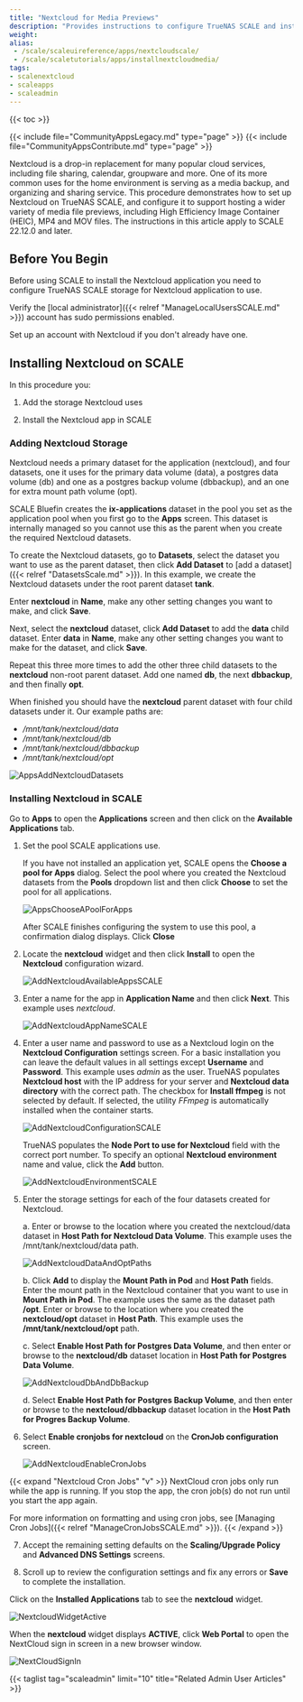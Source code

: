 ```yaml
---
title: "Nextcloud for Media Previews"
description: "Provides instructions to configure TrueNAS SCALE and install Nextcloud to support hosting a wider variety of media file previews such as HEIC, Mp4 and MOV files."
weight:
alias:
 - /scale/scaleuireference/apps/nextcloudscale/
 - /scale/scaletutorials/apps/installnextcloudmedia/
tags:
- scalenextcloud
- scaleapps
- scaleadmin
---
```


{{< toc >}}

{{< include file="CommunityAppsLegacy.md" type="page" >}}
{{< include file="CommunityAppsContribute.md" type="page" >}}

Nextcloud is a drop-in replacement for many popular cloud services, including file sharing, calendar, groupware and more.
One of its more common uses for the home environment is serving as a media backup, and organizing and sharing service.
This procedure demonstrates how to set up Nextcloud on TrueNAS SCALE, and configure it to support hosting a wider variety of media file previews, including High Efficiency Image Container (HEIC), MP4 and MOV files.
The instructions in this article apply to SCALE 22.12.0 and later.

## Before You Begin

Before using SCALE to install the Nextcloud application you need to configure TrueNAS SCALE storage for Nextcloud application to use.

Verify the [local administrator]({{< relref "ManageLocalUsersSCALE.md" >}}) account has sudo permissions enabled.

Set up an account with Nextcloud if you don't already have one.

## Installing Nextcloud on SCALE

In this procedure you:

1. Add the storage Nextcloud uses

2. Install the Nextcloud app in SCALE

### Adding Nextcloud Storage

Nextcloud needs a primary dataset for the application (nextcloud), and four datasets, one it uses for the primary data volume (data), a postgres data volume (db) and one as a postgres backup volume (dbbackup), and an one for extra mount path volume (opt).

SCALE Bluefin creates the **ix-applications** dataset in the pool you set as the application pool when you first go to the **Apps** screen. This dataset is internally managed so you cannot use this as the parent when you create the required Nextcloud datasets.

To create the Nextcloud datasets, go to **Datasets**, select the dataset you want to use as the parent dataset, then click **Add Dataset** to [add a dataset]({{< relref "DatasetsScale.md" >}}). In this example, we create the Nextcloud datasets under the root parent dataset **tank**.

Enter **nextcloud** in **Name**, make any other setting changes you want to make, and click **Save**.

Next, select the **nextcloud** dataset, click **Add Dataset** to add the **data** child dataset.
Enter **data** in **Name**, make any other setting changes you want to make for the dataset, and click **Save**.

Repeat this three more times to add the other three child datasets to the **nextcloud** non-root parent dataset.
Add one named **db**, the next **dbbackup**, and then finally **opt**.

When finished you should have the **nextcloud** parent dataset with four child datasets under it. Our example paths are:
* */mnt/tank/nextcloud/data*
* */mnt/tank/nextcloud/db*
* */mnt/tank/nextcloud/dbbackup*
* */mnt/tank/nextcloud/opt*

![AppsAddNextcloudDatasets](/images/SCALE/22.12/AppsAddNextcloudDatasets.png "Add Nextcloud Storage")

### Installing Nextcloud in SCALE

Go to **Apps** to open the **Applications** screen and then click on the **Available Applications** tab.

1. Set the pool SCALE applications use.

   If you have not installed an application yet, SCALE opens the **Choose a pool for Apps** dialog. Select the pool where you created the Nextcloud datasets from the **Pools** dropdown list and then click **Choose** to set the pool for all applications.

   ![AppsChooseAPoolForApps](/images/SCALE/22.02/AppsChooseAPoolForApps.png "Choose a Pool for Apps")

   After SCALE finishes configuring the system to use this pool, a confirmation dialog displays. Click **Close**

2. Locate the **nextcloud** widget and then click **Install** to open the **Nextcloud** configuration wizard.

   ![AddNextcloudAvailableAppsSCALE](/images/SCALE/22.12/AddNextcloudAvailableAppsSCALE.png "Available Applications")

3. Enter a name for the app in **Application Name** and then click **Next**. This example uses *nextcloud*.

   ![AddNextcloudAppNameSCALE](/images/SCALE/22.12/AddNextcloudAppNameSCALE.png "Add Nextcloud Application Name")

4. Enter a user name and password to use as a Nextcloud login on the **Nextcloud Configuration** settings screen.
   For a basic installation you can leave the default values in all settings except **Username** and **Password**. This example uses *admin* as the user.
   TrueNAS populates **Nextcloud host** with the IP address for your server and **Nextcloud data directory** with the correct path. The checkbox for **Install ffmpeg** is not selected by default. If selected, the utility *FFmpeg* is automatically installed when the container starts.

   ![AddNextcloudConfigurationSCALE](/images/SCALE/22.12/AddNextcloudConfigurationSCALE.png "Add Nextcloud User Name and Password")

    TrueNAS populates the **Node Port to use for Nextcloud** field with the correct port number. To specify an optional **Nextcloud environment** name and value, click the **Add** button.

   ![AddNextcloudEnvironmentSCALE](/images/SCALE/22.12/AddNextcloudEnvironmentSCALE.png "Add Nextcloud Environment")

5. Enter the storage settings for each of the four datasets created for Nextcloud.

   a. Enter or browse to the location where you created the nextcloud/data dataset in **Host Path for Nextcloud Data Volume**. This example uses the /mnt/tank/nextcloud/data path.

      ![AddNextcloudDataAndOptPaths](/images/SCALE/22.12/AddNextcloudDataAndOptPaths.png "Add Nextcloud Data and Opt Paths")

   b. Click **Add** to display the **Mount Path in Pod** and **Host Path** fields.
      Enter the mount path in the Nextcloud container that you want to use in **Mount Path in Pod**. The example uses the same as the dataset path **/opt**.
      Enter or browse to the location where you created the **nextcloud/opt** dataset in **Host Path**. This example uses the **/mnt/tank/nextcloud/opt** path.

   c. Select **Enable Host Path for Postgres Data Volume**, and then enter or browse to the **nextcloud/db** dataset location in **Host Path for Postgres Data Volume**.

      ![AddNextcloudDbAndDbBackup](/images/SCALE/22.12/AddNextcloudDbAndDbBackup.png "Add Nextcloud DB and DBbackup Paths")

   d. Select **Enable Host Path for Postgres Backup Volume**, and then enter or browse to the **nextcloud/dbbackup** dataset location in the **Host Path for Progres Backup Volume**.

6. Select **Enable cronjobs for nextcloud** on the **CronJob configuration** screen.

   ![AddNextcloudEnableCronJobs](/images/SCALE/22.12/AddNextcloudEnableCronJobs.png "Nextcloud Enable CronJobs")

{{< expand "Nextcloud Cron Jobs" "v" >}}
NextCloud cron jobs only run while the app is running. If you stop the app, the cron job(s) do not run until you start the app again.

For more information on formatting and using cron jobs, see [Managing Cron Jobs]({{< relref "ManageCronJobsSCALE.md" >}}).
{{< /expand >}}

7. Accept the remaining setting defaults on the **Scaling/Upgrade Policy** and **Advanced DNS Settings** screens.

8. Scroll up to review the configuration settings and fix any errors or **Save** to complete the installation.

Click on the **Installed Applications** tab to see the **nextcloud** widget.

![NextcloudWidgetActive](/images/SCALE/22.02/NextcloudWidgetActive.png "Nextcloud Widget Active")

When the **nextcloud** widget displays **ACTIVE**, click **Web Portal** to open the NextCloud sign in screen in a new browser window.

![NextCloudSignIn](/images/SCALE/22.02/NextCloudSignIn.png "Nextcloud Sign In Screen")

{{< taglist tag="scaleadmin" limit="10" title="Related Admin User Articles" >}}
